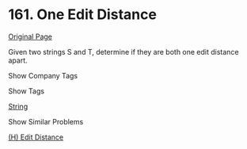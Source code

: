 # 161. One Edit Distance

[Original Page](https://leetcode.com/problems/one-edit-distance/)

Given two strings S and T, determine if they are both one edit distance apart.

<div>

<div id="company_tags" class="btn btn-xs btn-warning">Show Company Tags</div>

<span class="hidebutton" style="display: none;">[Snapchat](/company/snapchat/) [Uber](/company/uber/) [Facebook](/company/facebook/) [Twitter](/company/twitter/)</span></div>

<div>

<div id="tags" class="btn btn-xs btn-warning">Show Tags</div>

<span class="hidebutton">[String](/tag/string/)</span></div>

<div>

<div id="similar" class="btn btn-xs btn-warning">Show Similar Problems</div>

<span class="hidebutton">[(H) Edit Distance](/problems/edit-distance/)</span></div>